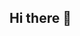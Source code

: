 ## Hi there 👋

<!--
**LoukasTheUhhh/LoukasTheUhhh** is a ✨ _special_ ✨ repository because its `README.md` (this file) appears on your GitHub profile.

Here are some ideas to know me better.

- 🔭 I’m currently working on Learning Github.
- 🌱 I’m currently learning Everything.
- 🤔 I’m looking for help with Uhhhhh.
- 📫 How to reach me: my discord account, @Uhhhhhhhhh_22582.
- 😄 Pronouns: He/Him.
- ⚡ Fun fact: I once ate a mosquito.
- 🍎 Favorite Food:Quesadillas.
- 🌍 Country: Romania
- 🤔 Mood: Eepy
